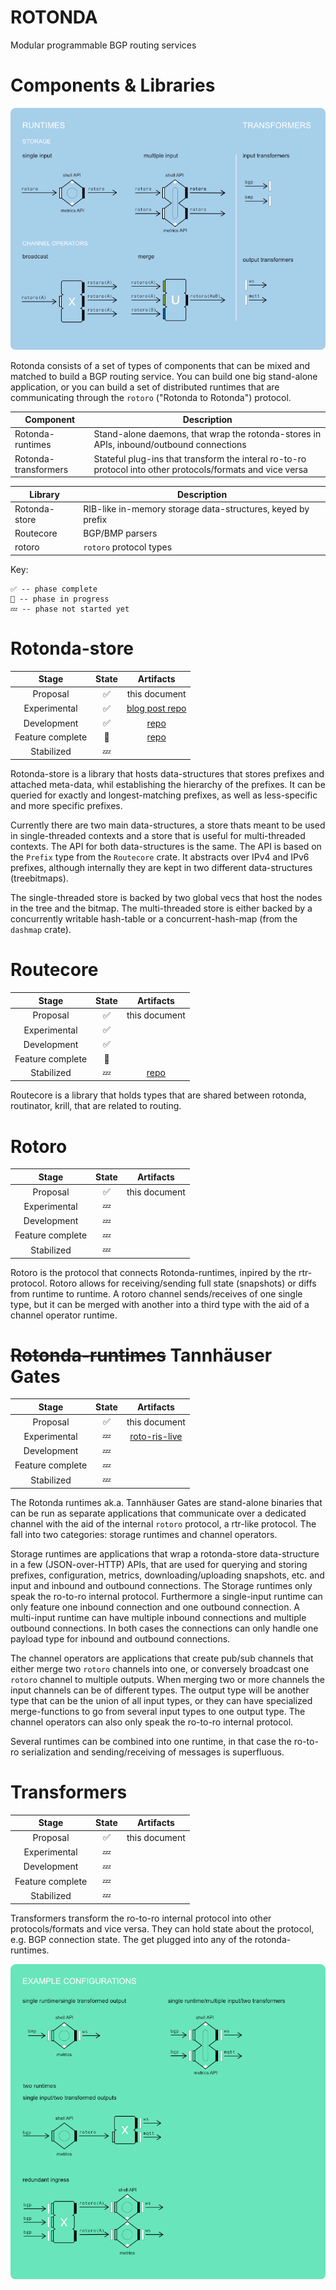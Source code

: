 ROTONDA
=======

Modular programmable BGP routing services

Components & Libraries
======================

![descriptors](images/rotonda-components.png)

Rotonda consists of a set of types of components that can be mixed and matched to build a BGP routing service. You can build one big stand-alone application, or you can build a set of distributed runtimes that are communicating through the `rotoro` ("Rotonda to Rotonda") protocol.

| Component | Description |
|----------|-------------|
| Rotonda-runtimes       | Stand-alone daemons, that wrap the rotonda-stores in APIs, inbound/outbound connections |
| Rotonda-transformers   | Stateful plug-ins that transform the interal ro-to-ro protocol into other protocols/formats and vice versa |

| Library | Description |
|---------|-------------|
| Rotonda-store         | RIB-like in-memory storage data-structures, keyed by prefix |
| Routecore             | BGP/BMP parsers |
| rotoro                | `rotoro` protocol types |


Key:

    ✅ -- phase complete
    🦀 -- phase in progress
    💤 -- phase not started yet


Rotonda-store
=============

| Stage | State | Artifacts |
|:----:|:----:|:--------:|
| Proposal | ✅ | this document |
| Experimental | ✅ | [blog post repo](https://github.com/NLnetLabs/try-tries-and-trees) |
| Development | ✅ | [repo](https://github.com/NLnetLabs/rotonda-store) |
| Feature complete | 🦀 | [repo](https://github.com/NLnetLabs/rotonda-store) |
| Stabilized | 💤 |  |

Rotonda-store is a library that hosts data-structures that stores prefixes and attached meta-data, whil establishing the hierarchy of the prefixes. It can be queried for exactly and longest-matching prefixes, as well as less-specific and more specific prefixes.

Currently there are two main data-structures, a store thats meant to be used in single-threaded contexts and a store that is useful for multi-threaded contexts. The API for both data-structures is the same. The API is based on the `Prefix` type from the `Routecore` crate. It abstracts over IPv4 and IPv6 prefixes, although internally they are kept in two different data-structures (treebitmaps).

The single-threaded store is backed by two global vecs that host the nodes in the tree and the bitmap. The multi-threaded store is either backed by a concurrently writable hash-table or a concurrent-hash-map (from the `dashmap` crate).

Routecore
=========

| Stage | State | Artifacts |
|:----:|:----:|:--------:|
| Proposal | ✅ | this document |
| Experimental | ✅ | |
| Development | ✅ |  |
| Feature complete | 🦀 | |
| Stabilized | 💤 |  [repo](https://github.com/NLnetLabs/routecore) |

Routecore is a library that holds types that are shared between rotonda, routinator, krill, that are related to routing.


Rotoro
======

| Stage | State | Artifacts |
|:----:|:----:|:--------:|
| Proposal | ✅ | this document |
| Experimental | 💤 | |
| Development | 💤 |  |
| Feature complete | 💤 | |
| Stabilized | 💤 | |

Rotoro is the protocol that connects Rotonda-runtimes, inpired by the rtr-protocol. Rotoro allows for receiving/sending full state (snapshots) or diffs from runtime to runtime. A rotoro channel sends/receives of one single type, but it can be merged with another into a third type with the aid of a channel operator runtime.

~~Rotonda-runtimes~~ Tannhäuser Gates
=====================================

| Stage | State | Artifacts |
|:----:|:----:|:--------:|
| Proposal | ✅ | this document |
| Experimental | 💤 | [roto-ris-live](https://github.com/NLnetLabs/roto-ris-live) |
| Development | 💤  | |
| Feature complete | 💤 | |
| Stabilized | 💤 |  |

The Rotonda runtimes ak.a. Tannhäuser Gates are stand-alone binaries that can be run as separate applications that communicate over a dedicated channel with the aid of the internal `rotoro` protocol, a rtr-like protocol. The fall into two categories: storage runtimes and channel operators.

Storage runtimes are applications that wrap a rotonda-store data-structure in a few (JSON-over-HTTP) APIs, that are used for querying and storing prefixes, configuration, metrics, downloading/uploading snapshots, etc. and input and inbound and outbound connections. The Storage runtimes only speak the ro-to-ro internal protocol. Furthermore a single-input runtime can only feature one inbound connection and one outbound connection. A multi-input runtime can have multiple inbound connections and multiple outbound connections. In both cases the connections can only handle one payload type for inbound and outbound connections.

The channel operators are applications that create pub/sub channels that either merge two `rotoro` channels into one, or conversely broadcast one `rotoro` channel to multiple outputs.
When merging two or more channels the input channels can be of different types. The output type will be another type that can be the union of all input types, or they can have specialized merge-functions to go from several input types to one output type. The channel operators can also only speak the ro-to-ro internal protocol.

Several runtimes can be combined into one runtime, in that case the ro-to-ro serialization and sending/receiving of messages is superfluous.

Transformers
============

| Stage | State | Artifacts |
|:----:|:----:|:--------:|
| Proposal | ✅ | this document |
| Experimental | 💤 | |
| Development | 💤 | |
| Feature complete | 💤 | |
| Stabilized | 💤 |  |

Transformers transform the ro-to-ro internal protocol into other protocols/formats and vice versa. They can hold state about the protocol, e.g. BGP connection state. The get plugged into any of the rotonda-runtimes.

![descriptors](images/rotonda-examples.png)
